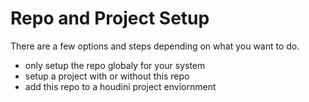 # Repo and Project Setup

There are a few options and steps depending on what you want to do.

- only setup the repo globaly for your system
- setup a project with or without this repo
- add this repo to a houdini project enviornment


